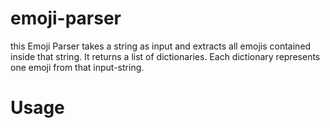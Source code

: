 # emoji-parser
this Emoji Parser takes a string as input and extracts all emojis contained inside that string.  It returns a list of dictionaries. Each dictionary represents one emoji from that input-string.

# Usage
